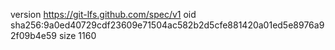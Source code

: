 version https://git-lfs.github.com/spec/v1
oid sha256:9a0ed40729cdf23609e71504ac582b2d5cfe881420a01ed5e8976a92f09b4e59
size 1160
